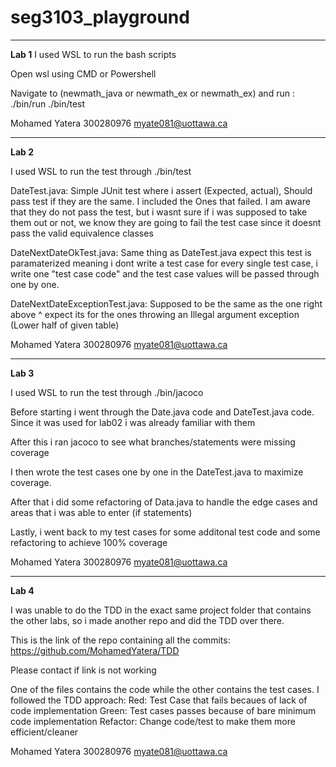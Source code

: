 # seg3103_playground
_____________________________________________
**Lab 1**
I used WSL to run the bash scripts

Open wsl using CMD or  Powershell

Navigate to (newmath_java or newmath_ex or newmath_ex) and run : 
   ./bin/run
   ./bin/test

Mohamed Yatera
300280976
myate081@uottawa.ca

_____________________________________________
**Lab 2**

I used WSL to run the test through ./bin/test

DateTest.java: Simple JUnit test where i assert (Expected, actual), Should pass test if they are the same. I included the 
Ones that failed. I am aware that they do not pass the test, but i wasnt sure if i was supposed to take them out or not,
we know they are going to fail the test case since it doesnt pass the valid equivalence classes

DateNextDateOkTest.java: Same thing as DateTest.java expect this test is paramaterized meaning i dont write a test case for every single
test case, i write one "test case code" and the test case values will be passed through one by one.

DateNextDateExceptionTest.java: Supposed to be the same as the one right above ^ expect its for the ones throwing 
an Illegal argument exception (Lower half of given table)

Mohamed Yatera
300280976
myate081@uottawa.ca

_____________________________________________
**Lab 3**

I used WSL to run the test through ./bin/jacoco

Before starting i went through the Date.java code and DateTest.java code. Since it was used for lab02 i was already familiar with them

After this i ran jacoco to see what branches/statements were missing coverage

I then wrote the test cases one by one in the DateTest.java to maximize coverage.

After that i did some refactoring of Data.java to handle the edge cases and areas that i was  able to enter (if statements)

Lastly, i went back to my test cases for some additonal test code and some refactoring to achieve 100% coverage

Mohamed Yatera
300280976
myate081@uottawa.ca

_____________________________________________
**Lab 4**

I was unable to do the TDD in the exact same project folder that contains the other labs, so i made another repo and did the TDD over there. 

This is the link of the repo containing all the commits:
https://github.com/MohamedYatera/TDD

Please contact if link is not working

One of the files contains the code while the other contains the test cases. I followed the TDD approach:
Red: Test Case that fails becaues of lack of code implementation
Green: Test cases passes because of bare minimum code implementation
Refactor: Change code/test to make them more efficient/cleaner

Mohamed Yatera
300280976
myate081@uottawa.ca
